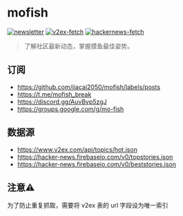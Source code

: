 # mofish

[![newsletter](https://github.com/jiacai2050/hot-posts/workflows/newsletter/badge.svg)](https://github.com/jiacai2050/hot-posts/actions?query=workflow%3Anewsletter) [![v2ex-fetch](https://github.com/jiacai2050/hot-posts/workflows/v2ex-fetch/badge.svg)](https://github.com/jiacai2050/hot-posts/actions?query=workflow%3Av2ex-fetch)
[![hackernews-fetch](https://github.com/jiacai2050/mofish/workflows/hackernews-fetch/badge.svg)](https://github.com/jiacai2050/mofish/actions?query=workflow%3Ahackernews-fetch)

> 了解社区最新动态，掌握摸鱼最佳姿势。

## 订阅

- https://github.com/jiacai2050/mofish/labels/posts
- https://t.me/mofish_break
- https://discord.gg/AuvBvp5zgJ
- https://groups.google.com/g/mo-fish

## 数据源

- https://www.v2ex.com/api/topics/hot.json
- https://hacker-news.firebaseio.com/v0/topstories.json
- https://hacker-news.firebaseio.com/v0/beststories.json

## 注意⚠️

为了防止重复抓取，需要将 v2ex 表的 url 字段设为唯一索引
